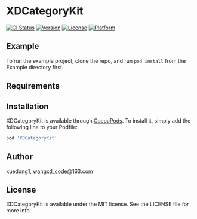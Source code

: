 # XDCategoryKit

[![CI Status](https://img.shields.io/travis/xuedong1/XDCategoryKit.svg?style=flat)](https://travis-ci.org/xuedong1/XDCategoryKit)
[![Version](https://img.shields.io/cocoapods/v/XDCategoryKit.svg?style=flat)](https://cocoapods.org/pods/XDCategoryKit)
[![License](https://img.shields.io/cocoapods/l/XDCategoryKit.svg?style=flat)](https://cocoapods.org/pods/XDCategoryKit)
[![Platform](https://img.shields.io/cocoapods/p/XDCategoryKit.svg?style=flat)](https://cocoapods.org/pods/XDCategoryKit)

## Example

To run the example project, clone the repo, and run `pod install` from the Example directory first.

## Requirements

## Installation

XDCategoryKit is available through [CocoaPods](https://cocoapods.org). To install
it, simply add the following line to your Podfile:

```ruby
pod 'XDCategoryKit'
```

## Author

xuedong1, wangxd_code@163.com

## License

XDCategoryKit is available under the MIT license. See the LICENSE file for more info.
